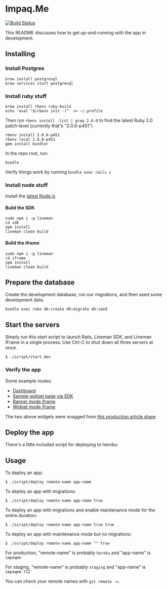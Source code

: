# Impaq.Me

[![Build Status](https://magnum.travis-ci.com/testdouble/impaq-me.svg?token=zzFpGDKukxjbdxpbyHZY&branch=master)](https://magnum.travis-ci.com/testdouble/impaq-me)

This README discusses how to get up-and-running with the app in development.

## Installing

### Install Postgres

```
brew install postgresql
brew services start postgresql
```

### Install ruby stuff
```
brew install rbenv ruby-build
echo 'eval "$(rbenv init -)"' >> ~/.profile
```

Then run `rbenv install -list | grep 2.0.0` to find the latest Ruby 2.0 patch-level (currently that's "2.0.0-p451")

```
rbenv install 2.0.0-p451
rbenv local 2.0.0-p451
gem install bundler
```

In the repo root, run:

```
bundle
```

Verify things work by running `bundle exec rails c`

### Install node stuff

Install the [latest Node.js](http://nodejs.org)

#### Build the SDK

```
sudo npm i -g lineman
cd sdk
npm install
lineman clean build
```

#### Build the iframe

```
sudo npm i -g lineman
cd iframe
npm install
lineman clean build
```

## Prepare the database

Create the development database, run our migrations, and then seed some development data.

```
bundle exec rake db:create db:migrate db:seed
```

## Start the servers

Simply run this start script to launch Rails, Lineman SDK, and Lineman IFrame in a single process. Use Ctrl-C to shut down all three servers at once.

```
$ ./script/start.dev
```

### Verify the app

Some example routes:

* [Dashboard](http://localhost:3000/dashboard)
* [Sample widget page via SDK](http://localhost:8001/)
* [Banner mode iframe](http://localhost:8000/iframe?mode=banner&article_url=http%3A%2F%2Fvoiceofsandiego.org%2F2014%2F05%2F27%2Fmorning-report-the-lawyer-developers-love-to-hate%2F&article_title=Morning%20Report%3A%20The%20Lawyer%20Developers%20Love%20to%20Hate%20%7C%20Voice%20of%20San%20Diego)
* [Widget mode iframe](http://localhost:8000/iframe?mode=widget&article_url=http%3A%2F%2Fvoiceofsandiego.org%2F2014%2F05%2F27%2Fmorning-report-the-lawyer-developers-love-to-hate%2F&article_title=Morning%20Report%3A%20The%20Lawyer%20Developers%20Love%20to%20Hate%20%7C%20Voice%20of%20San%20Diego)

The two above widgets were snagged from [this production article share](http://voiceofsandiego.org/2014/05/27/morning-report-the-lawyer-developers-love-to-hate/?shared_via_impaq_me=true&utm_campaign=52e91025373635000ffa0200&utm_medium=social&utm_source=impaqme)

## Deploy the app

There's a little included script for deploying to heroku:

## Usage

To deploy an app:

```
$ ./script/deploy remote-name app-name
```

To deploy an app with migrations:

```
$ ./script/deploy remote-name app-name true
```

To deploy an app with migrations and enable maintenance mode for the entire duration:

```
$ ./script/deploy remote-name app-name true true
```

To deploy an app with maintenance mode but no migrations:

```
$ ./script/deploy remote-name app-name "" true
```

For production, "remote-name" is probably `heroku` and "app-name" is `impaqme`

For staging, "remote-name" is probably `staging` and "app-name" is `impaqme-712`

You can check your remote names with `git remote -v`.
